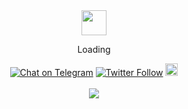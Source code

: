 <div align="center">
    <img src="https://github.githubassets.com/images/mona-loading-dimmed.gif" width="40" height="40">
    <p>Loading</p>
    <div id="suggestions">
        <a href="https://t.me/popeyelau"><img src="https://img.shields.io/badge/Chat%20on-Telegram-brightgreen.svg" alt="Chat on Telegram"></a>
        <a href="https://twitter.com/popeyelau"><img src="https://img.shields.io/twitter/follow/popeyelau.svg?style=social" alt="Twitter Follow"></a>
		<a href="https://open.spotify.com/user/1262888313?si=fepeKUeBQCOnwQKMCudQOw"><img height="20" width="20" src="https://cdn.jsdelivr.net/npm/simple-icons@v3/icons/spotify.svg"></a>
    </div>
    <br>
    <img src="https://count.getloli.com/get/@popeyelau"/>
</div>
